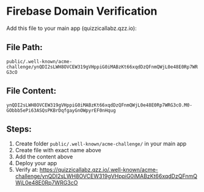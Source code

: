 # Firebase Domain Verification

Add this file to your main app (quizzicallabz.qzz.io):

## File Path:
`public/.well-known/acme-challenge/ynQDI2sLWH8OVCEW319gVHppiG0iMABzKt66xqdDzQFnmQWjL0e48E0Rp7WRG3cO`

## File Content:
```
ynQDI2sLWH8OVCEW319gVHppiG0iMABzKt66xqdDzQFnmQWjL0e48E0Rp7WRG3cO.M0-GObbb5ePi63ASQsPKBrDqfgayGnOWpyrEF0nHqug
```

## Steps:
1. Create folder `public/.well-known/acme-challenge/` in your main app
2. Create file with exact name above
3. Add the content above
4. Deploy your app
5. Verify at: https://quizzicallabz.qzz.io/.well-known/acme-challenge/ynQDI2sLWH8OVCEW319gVHppiG0iMABzKt66xqdDzQFnmQWjL0e48E0Rp7WRG3cO